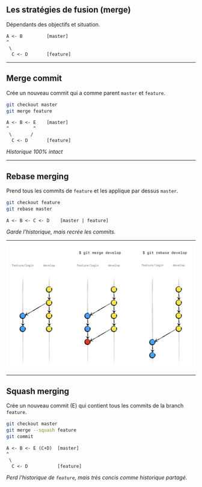 ## Les stratégies de fusion (merge)

Dépendants des objectifs et situation.

```text
A <- B         [master]
^
 \
  C <- D       [feature]
```

---

## Merge commit

Crée un nouveau commit qui a comme parent `master` et `feature`.

```bash
git checkout master
git merge feature
```

```text
A <- B <- E    [master]
^         ^
 \       /
  C <- D       [feature]
```

_Historique 100% intact_

---

## Rebase merging

Prend tous les commits de `feature` et les applique par dessus `master`.

```bash
git checkout feature
git rebase master
```

```text
A <- B <- C <- D    [master | feature]      
```

_Garde l'historique, mais recrée les commits._

---

![merge vs rebase](resources/git-merge-and-rebase.png)

---

## Squash merging

Crée un nouveau commit (E) qui contient tous les commits de la branch `feature`.

```bash
git checkout master
git merge --squash feature
git commit
```

```text
A <- B <- E (C+D)  [master]
^         
 \       
  C <- D           [feature]
```

_Perd l'historique de `feature`, mais très concis comme historique partagé._
